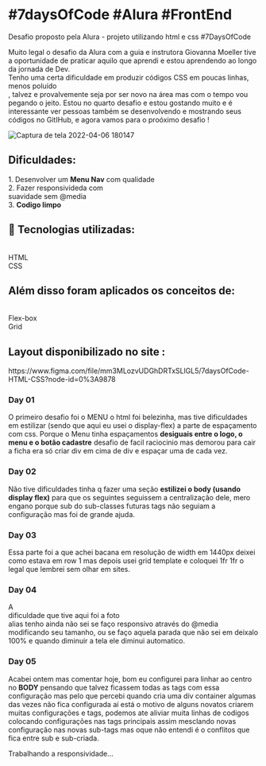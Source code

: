 <h1>#7daysOfCode    #Alura    #FrontEnd</h1>
Desafio proposto pela Alura - projeto utilizando html e css #7DaysOfCode

Muito legal o desafio da Alura com a guia e instrutora Giovanna Moeller tive a oportunidade de praticar aquilo que aprendi e estou aprendendo ao longo da jornada de Dev. <br>Tenho uma certa dificuldade em produzir códigos CSS em poucas linhas, menos poluído</br>, talvez e provalvemente seja por ser novo na área mas com o tempo vou pegando o jeito.
Estou no quarto desafio e estou gostando muito e é interessante ver pessoas também se desenvolvendo e mostrando seus códigos no GitIHub, e agora vamos para o proóximo desafio !

![Captura de tela 2022-04-06 180147](https://user-images.githubusercontent.com/63321673/162071270-744d1299-5a7e-4da7-8549-5e80e274553f.png)
<br>
<h2>Dificuldades:</h2>
1. Desenvolver um <b>Menu Nav</b> com qualidade <br>
2. Fazer responsivideda com <br>suavidade sem @media</b> <br>
3. <b>Codigo limpo</b> <br>

<h2>🚀 Tecnologias utilizadas:</h2>
<br>HTML</b>
<br>CSS</b>

<h2>Além disso foram aplicados os conceitos de:</h2>
<br>Flex-box</b>
<br>Grid</b>

<h2>Layout disponibilizado no site :</h2>
https://www.figma.com/file/mm3MLozvUDGhDRTxSLlGL5/7daysOfCode-HTML-CSS?node-id=0%3A9878

<h3>Day 01</h3>
O primeiro desafio foi o MENU o html foi belezinha, mas tive dificuldades em estilizar (sendo que aqui eu usei o display-flex) a parte de espaçamento com css. Porque o Menu tinha espaçamentos <b>desiguais entre o logo, o menu e o botão cadastre</b> desafio de facil raciocinio mas demorou para cair a ficha era só criar div em cima de div e espaçar uma de cada vez.

<h3>Day 02</h3>
Não tive dificuldades tinha q fazer uma seção <b>estilizei o body (usando display flex)</b> para que os seguintes seguissem a centralização dele, mero engano porque sub do sub-classes futuras tags não seguiam a configuração mas foi de grande ajuda.

<h3>Day 03</h3>
Essa parte foi a que achei bacana em resolução de width em 1440px deixei como estava em row 1 mas depois usei grid template e coloquei 1fr 1fr o legal que lembrei sem olhar em sites.

<h3>Day 04</h3>
A <br>dificuldade que tive aqui foi a foto</br> alias tenho ainda não sei se faço responsivo através do @media modificando seu tamanho, ou se faço aquela parada que não sei em deixalo 100% e quando diminuir a tela ele diminui automatico.

<h3>Day 05</h3>
Acabei ontem mas comentar hoje, bom eu configurei para linhar ao centro no <b>BODY</b> pensando que talvez ficassem todas as tags com essa configuração mas pelo que percebi quando cria uma div container algumas das vezes não fica configurada aí está o motivo de alguns novatos criarem muitas configurações e tags, podemos ate aliviar muita linhas de codigos colocando configurações nas tags principais assim mesclando novas configuração nas novas sub-tags mas oque não entendi é o conflitos que fica entre sub e sub-criada.

Trabalhando a responsividade...
